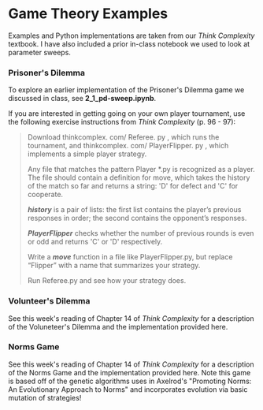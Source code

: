# Game Theory Examples

Examples and Python implementations are taken from our _Think Complexity_ textbook. I have also included a prior in-class notebook we used to look at parameter sweeps. 


### Prisoner's Dilemma

To explore an earlier implementation of the Prisoner's Dilemma game we discussed in class, see **2_1_pd-sweep.ipynb**.

If you are interested in getting going on your own player tournament, use the following exercise instructions from _Think Complexity_ (p. 96 - 97):

> Download thinkcomplex. com/ Referee. py , which runs the tournament, and thinkcomplex. com/ PlayerFlipper. py , which implements a simple player strategy.
>
> Any file that matches the pattern Player &ast;.py is recognized as a player. The file should contain a definition for move, which takes the history of the match so far and returns a string: 'D' for defect and 'C' for cooperate.
>
> **_history_** is a pair of lists: the first list contains the player’s previous responses in order; the second contains the opponent’s responses. 
>
> **_PlayerFlipper_** checks whether the number of previous rounds is even or odd and returns 'C' or 'D' respectively. 
>
> Write a **_move_** function in a file like PlayerFlipper.py, but replace “Flipper” with a name that summarizes your strategy. 
>
> Run Referee.py and see how your strategy does.


### Volunteer's Dilemma

See this week's reading of Chapter 14 of _Think Complexity_ for a description of the Voluneteer's Dilemma and the implementation provided here.

### Norms Game

See this week's reading of Chapter 14 of _Think Complexity_ for a description of the Norms Game and the implementation provided here. Note this game is based off of the genetic algorithms uses in Axelrod's "Promoting Norms: An Evolutionary Approach to Norms" and incorporates evolution via basic mutation of strategies!
